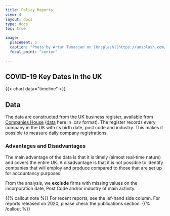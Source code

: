 ```yaml
---
title: Policy Reports
view: 4
layout: docs
type: docs
toc: true

image:
  placement: 1
  caption: "Photo by Artur Tumasjan on [Unsplash](https://unsplash.com/s/photos/report-uk?utm_source=unsplash&utm_medium=referral&utm_content=creditCopyText)"
  focal_point: "center"

---
```


## <i class="far fa-calendar-alt   "></i>   COVID-19 Key Dates in the UK

{{< chart data="timeline" >}}


## <i class="fas fa-database  "></i>   Data
The data are constructed from the UK business register, available from [Companies House]( https://www.gov.uk/government/organisations/companies-house) ([data]( http://download.companieshouse.gov.uk/en_output.html) here in .csv format). The register records every company in the UK with its birth date, post code and industry. This makes it possible to measure daily company registrations.

### Advantages and Disadvantages

The main advantage of the data is that it is timely (almost real-time nature) and covers the entire UK. A disadvantage is that it is not possible to identify companies that will employ and produce compared to those that are set up for accountancy purposes.


From the analysis, we **exclude** firms with missing values on the incorporation date, Post Code and/or industry of main activity.

{{% callout note %}}
For recent reports, see the lef-hand side column.
For reports released on 2020, please check the publications section.
{{% /callout %}}

